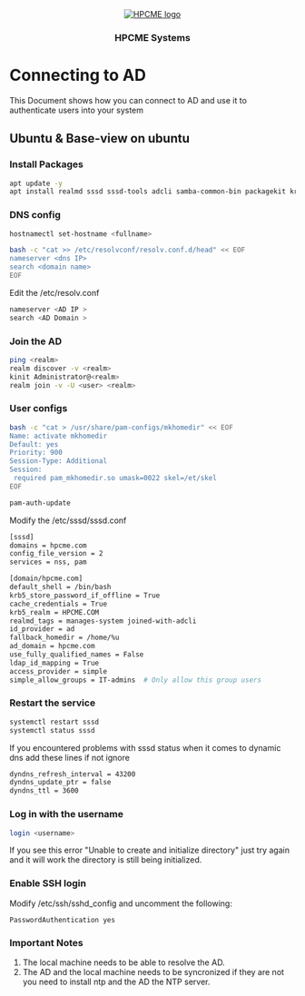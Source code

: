 <div align="center" style="text-align: center">
<a href="http://hpcme.com">
<img src="http://hpcme.com/wp-content/uploads/2021/10/cropped-Logo-HPCME-Systems-72x50.jpg" alt="HPCME logo"/>
</a>
<h3>HPCME Systems</h3>

</div>

# Connecting to AD
This Document shows how you can connect to AD and use it to authenticate users into your system


## Ubuntu & Base-view on ubuntu
### Install Packages
``` bash
apt update -y
apt install realmd sssd sssd-tools adcli samba-common-bin packagekit krb5-user libpam-sss libnss-sss oddjob oddjob-mkhomedir resolvconf
```
### DNS config
``` bash
hostnamectl set-hostname <fullname>

bash -c "cat >> /etc/resolvconf/resolv.conf.d/head" << EOF
nameserver <dns IP>
search <domain name>
EOF
```
Edit the /etc/resolv.conf
``` bash 
nameserver <AD IP >
search <AD Domain >
```
### Join the AD
``` bash 
ping <realm>
realm discover -v <realm>
kinit Administrator@<realm>
realm join -v -U <user> <realm>
```
### User configs
``` bash
bash -c "cat > /usr/share/pam-configs/mkhomedir" << EOF
Name: activate mkhomedir
Default: yes
Priority: 900
Session-Type: Additional
Session:
 required pam_mkhomedir.so umask=0022 skel=/et/skel
EOF

pam-auth-update

```

Modify the /etc/sssd/sssd.conf

``` bash
[sssd]
domains = hpcme.com
config_file_version = 2
services = nss, pam

[domain/hpcme.com]
default_shell = /bin/bash
krb5_store_password_if_offline = True
cache_credentials = True
krb5_realm = HPCME.COM
realmd_tags = manages-system joined-with-adcli
id_provider = ad
fallback_homedir = /home/%u
ad_domain = hpcme.com
use_fully_qualified_names = False
ldap_id_mapping = True
access_provider = simple
simple_allow_groups = IT-admins  # Only allow this group users
```
### Restart the service
``` bash
systemctl restart sssd
systemctl status sssd
```
If you encountered problems with sssd status when it comes to dynamic dns add these lines if not ignore
``` bash
dyndns_refresh_interval = 43200
dyndns_update_ptr = false
dyndns_ttl = 3600
```
### Log in with the username
``` bash
login <username>
```
If you see this error "Unable to create and initialize directory" just try again and it will work the directory is still being initialized.
### Enable SSH login

Modify /etc/ssh/sshd_config and uncomment the following:
```
PasswordAuthentication yes
```
### Important Notes
1. The local machine needs to be able to resolve the AD.
1. The AD and the local machine needs to be syncronized if they are not you need to install ntp and the AD the NTP server.
